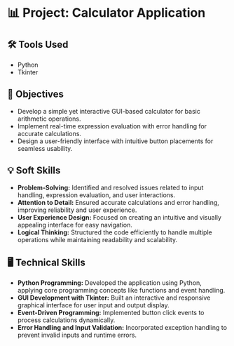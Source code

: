 # 📊 Project: Calculator Application

## 🛠️ Tools Used
- Python
- Tkinter

## 🎯 Objectives
- Develop a simple yet interactive GUI-based calculator for basic arithmetic operations.
- Implement real-time expression evaluation with error handling for accurate calculations.
- Design a user-friendly interface with intuitive button placements for seamless usability.

## 💡 Soft Skills
- **Problem-Solving:** Identified and resolved issues related to input handling, expression evaluation, and user interactions.
- **Attention to Detail:** Ensured accurate calculations and error handling, improving reliability and user experience.
- **User Experience Design:** Focused on creating an intuitive and visually appealing interface for easy navigation.
- **Logical Thinking:** Structured the code efficiently to handle multiple operations while maintaining readability and scalability.

## 🖥️ Technical Skills
- **Python Programming:** Developed the application using Python, applying core programming concepts like functions and event handling.
- **GUI Development with Tkinter:** Built an interactive and responsive graphical interface for user input and output display.
- **Event-Driven Programming:** Implemented button click events to process calculations dynamically.
- **Error Handling and Input Validation:** Incorporated exception handling to prevent invalid inputs and runtime errors.


